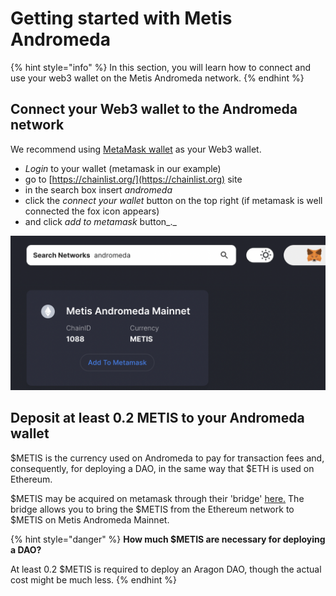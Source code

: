 # Getting started with Metis Andromeda

{% hint style="info" %}
In this section, you will learn how to connect and use your web3 wallet on the Metis Andromeda network.
{% endhint %}

## **Connect your Web3 wallet to the Andromeda network**

We recommend using [MetaMask wallet](./) as your Web3 wallet.&#x20;

* _Login_ to your wallet (metamask in our example)&#x20;
* go to [https://chainlist.org/](https://chainlist.org) site
* in the search box insert _andromeda_
* click the _connect your wallet_ button on the top right (if metamask is well connected the fox icon appears)
* and click _add to metamask_ button_._

![Add the Andromeda Metis network to metamask using chainlist.org](<../../../.gitbook/assets/Schermata 2022-01-26 alle 23.03.43.png>)

## **Deposit at least 0.2 METIS to your Andromeda wallet**

$METIS is the currency used on Andromeda to pay for transaction fees and, consequently, for deploying a DAO, in the same way that $ETH is used on Ethereum.

$METIS may be acquired on metamask through their 'bridge' [here.](https://bridge.metis.io/home) The bridge allows you to bring the $METIS from the Ethereum network to $METIS on Metis Andromeda Mainnet.

{% hint style="danger" %}
**How much $METIS are necessary for deploying a DAO?**&#x20;

At least 0.2 $METIS is required to deploy an Aragon DAO, though the actual cost might be much less.
{% endhint %}
